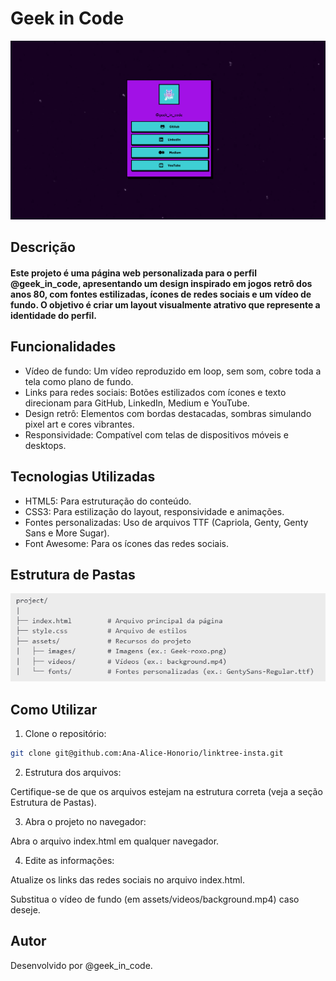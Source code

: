 # Geek in Code 

![Print tela linktree do @geek_in_code](./assets/images/linktree.png)
## Descrição

#### Este projeto é uma página web personalizada para o perfil @geek_in_code, apresentando um design inspirado em jogos retrô dos anos 80, com fontes estilizadas, ícones de redes sociais e um vídeo de fundo. O objetivo é criar um layout visualmente atrativo que represente a identidade do perfil.

## Funcionalidades

- Vídeo de fundo: Um vídeo reproduzido em loop, sem som, cobre toda a tela como plano de fundo.
- Links para redes sociais: Botões estilizados com ícones e texto direcionam para GitHub, LinkedIn, Medium e YouTube.
- Design retrô: Elementos com bordas destacadas, sombras simulando pixel art e cores vibrantes.
- Responsividade: Compatível com telas de dispositivos móveis e desktops.

## Tecnologias Utilizadas

- HTML5: Para estruturação do conteúdo.
- CSS3: Para estilização do layout, responsividade e animações.
- Fontes personalizadas: Uso de arquivos TTF (Capriola, Genty, Genty Sans e More Sugar).
- Font Awesome: Para os ícones das redes sociais.

## Estrutura de Pastas

![Estrutura de pastas](./assets/images/print2.png)

## Como Utilizar

1. Clone o repositório:

```sh
git clone git@github.com:Ana-Alice-Honorio/linktree-insta.git
```

2. Estrutura dos arquivos:
   
Certifique-se de que os arquivos estejam na estrutura correta (veja a seção Estrutura de Pastas).

3. Abra o projeto no navegador:
   
Abra o arquivo index.html em qualquer navegador.

4. Edite as informações:
   
Atualize os links das redes sociais no arquivo index.html.

Substitua o vídeo de fundo (em assets/videos/background.mp4) caso deseje.

## Autor

Desenvolvido por @geek_in_code.